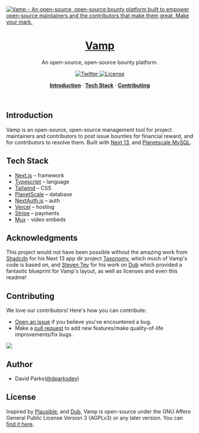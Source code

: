 <a href="https://vamp.sh">
  <img alt="Vamp – An open-source, open-source bounty platform built to empower open-source maintainers and the contributors that make them great. Make your mark." src="https://jpxwqgklwwytoznbpbmn.supabase.co/storage/v1/object/public/vamp/vamp-thumbnail.png">
  <h1 align="center">Vamp</h1>
</a>

<p align="center">
  An open-source, open-source bounty platform.
</p>

<p align="center">
  <a href="https://twitter.com/vampdotsh">
    <img src="https://img.shields.io/twitter/follow/vampdotsh?style=flat&label=vampdotsh&logo=twitter&color=0bf&logoColor=fff" alt="Twitter" />
  </a>
  <a href="https://github.com/davidtparks/vamp/blob/main/LICENSE.md">
    <img src="https://img.shields.io/github/license/davidtparks/vamp?label=license&logo=github&color=f80&logoColor=fff" alt="License" />
  </a>
</p>

<p align="center">
  <a href="#introduction"><strong>Introduction</strong></a> ·
  <a href="#tech-stack"><strong>Tech Stack</strong></a> ·
  <a href="#contributing"><strong>Contributing</strong></a>
</p>
<br/>

## Introduction

Vamp is an open-source, open-source management tool for project maintainers and contributors to post issue bounties for financial reward, and for contributors to resolve them. Built with [Next 13](http://beta.nextjs.org), and [Planetscale MySQL](https://planetscale.com/).

## Tech Stack

-   [Next.js](https://nextjs.org/) – framework
-   [Typescript](https://www.typescriptlang.org/) – language
-   [Tailwind](https://tailwindcss.com/) – CSS
-   [PlanetScale](https://planetscale.com/) – database
-   [NextAuth.js](https://next-auth.js.org/) – auth
-   [Vercel](https://vercel.com/) – hosting
-   [Stripe](https://stripe.com/) – payments
-   [Mux](https://www.mux.com/) - video embeds

## Acknowledgments

This project would not have been possible without the amazing work from [Shadcdn](https://twitter.com/shadcn) for his Next 13 app dir project [Taxonomy](https://github.com/shadcn/taxonomy), which much of Vamp's code is based on, and [Steven Tey](https://twitter.com/steventey) for his work on [Dub](https://www.dub.sh) which provided a fantastic blueprint for Vamp's layout, as well as licenses and even this readme!

## Contributing

We love our contributors! Here's how you can contribute:

-   [Open an issue](https://github.com/davidtparks/vamp/issues) if you believe you've encountered a bug.
-   Make a [pull request](https://github.com/steven-tey/dub/pull) to add new features/make quality-of-life improvements/fix bugs.

<a href="https://github.com/davidtparks/vamp/graphs/contributors">
  <img src="https://contrib.rocks/image?repo=davidtparks/vamp" />
</a>

## Author

-   David Parks([@dparksdev](https://twitter.com/dparksdev))

## License

Inspired by [Plausible](https://plausible.io/), and [Dub](https://dub.sh/), Vamp is open-source under the GNU Affero General Public License Version 3 (AGPLv3) or any later version. You can [find it here](https://github.com/davidtparks/vamp/blob/main/LICENSE.md).
